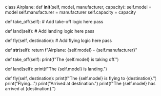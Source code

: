 class Airplane:
def **init**(self, model, manufacturer, capacity):
self.model = model
self.manufacturer = manufacturer
self.capacity = capacity

def take_off(self): # Add take-off logic here
pass

def land(self): # Add landing logic here
pass

def fly(self, destination): # Add flying logic here
pass

def **str**(self):
return f"Airplane: {self.model} - {self.manufacturer}"

def take_off(self):
print(f"The {self.model} is taking off.")

def land(self):
print(f"The {self.model} is landing.")

def fly(self, destination):
print(f"The {self.model} is flying to {destination}.")
print("Flying...")
print("Arrived at destination.")
print(f"The {self.model} has arrived at {destination}.")
